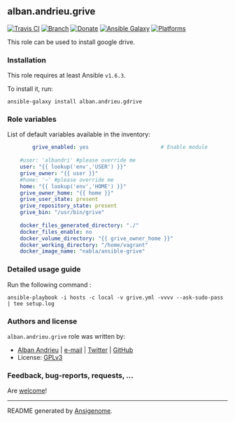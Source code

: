 ## alban.andrieu.grive

[![Travis CI](http://img.shields.io/travis/AlbanAndrieu/ansible-gdrive.svg?style=flat)](http://travis-ci.org/AlbanAndrieu/ansible-gdrive) [![Branch](http://img.shields.io/github/tag/AlbanAndrieu/ansible-gdrive.svg?style=flat-square)](https://github.com/AlbanAndrieu/ansible-gdrive/tree/master) [![Donate](https://img.shields.io/gratipay/AlbanAndrieu.svg?style=flat)](https://www.gratipay.com/AlbanAndrieu)  [![Ansible Galaxy](http://img.shields.io/badge/galaxy-alban.andrieu.gdrive-blue.svg?style=flat)](https://galaxy.ansible.com/list#/roles/2078) [![Platforms](http://img.shields.io/badge/platforms-ubuntu-lightgrey.svg?style=flat)](#)

This role can be used to install google drive.

### Installation

This role requires at least Ansible `v1.6.3`. 

To install it, run:

    ansible-galaxy install alban.andrieu.gdrive



### Role variables

List of default variables available in the inventory:

```yaml
        grive_enabled: yes                       # Enable module
    
    #user: 'albandri' #please override me
    user: "{{ lookup('env','USER') }}"
    grive_owner: "{{ user }}"
    #home: '~' #please override me
    home: "{{ lookup('env','HOME') }}"
    grive_owner_home: "{{ home }}"
    grive_user_state: present
    grive_repository_state: present
    grive_bin: "/usr/bin/grive"
    
    docker_files_generated_directory: "./"
    docker_files_enable: no
    docker_volume_directory: "{{ grive_owner_home }}"
    docker_working_directory: "/home/vagrant"
    docker_image_name: "nabla/ansible-grive"
```


### Detailed usage guide

Run the following command :

`ansible-playbook -i hosts -c local -v grive.yml -vvvv --ask-sudo-pass | tee setup.log`


### Authors and license

`alban.andrieu.grive` role was written by:
- [Alban Andrieu](fr.linkedin.com/in/nabla/) | [e-mail](mailto:alban.andrieu@free.fr) | [Twitter](https://twitter.com/AlbanAndrieu) | [GitHub](https://github.com/AlbanAndrieu)
- License: [GPLv3](https://tldrlegal.com/license/gnu-general-public-license-v3-%28gpl-3%29)

### Feedback, bug-reports, requests, ...

Are [welcome](https://github.com/AlbanAndrieu/ansible-gdrive/issues)!

***

README generated by [Ansigenome](https://github.com/nickjj/ansigenome/).
